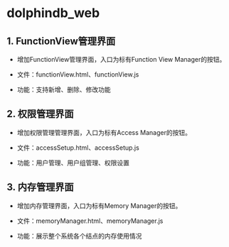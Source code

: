 # dolphindb_web

## 1. FunctionView管理界面

- 增加FunctionView管理界面，入口为标有Function View Manager的按钮。

- 文件：functionView.html、functionView.js

- 功能：支持新增、删除、修改功能

## 2. 权限管理界面

- 增加权限管理管理界面，入口为标有Access Manager的按钮。

- 文件：accessSetup.html、accessSetup.js

- 功能：用户管理、用户组管理、权限设置

## 3. 内存管理界面

- 增加内存管理界面，入口为标有Memory Manager的按钮。

- 文件：memoryManager.html、memoryManager.js

- 功能：展示整个系统各个结点的内存使用情况